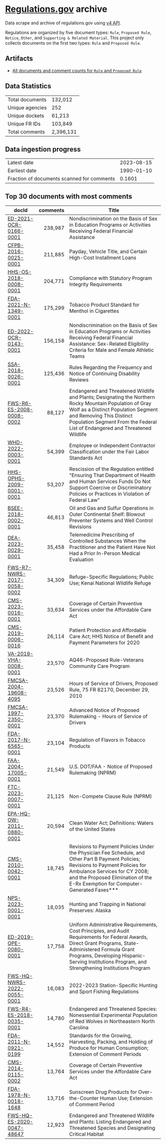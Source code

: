 # [Regulations.gov](https://www.regulations.gov/) archive

Data scrape and archive of regulations.gov using [v4 API](https://open.gsa.gov/api/regulationsgov/).

Regulations are organized by five document types: `Rule`, `Proposed Rule`, `Notice`, `Other`, and `Supporting & Related Material`. This project only collects documents on the first two types: `Rule` and `Proposed Rule`.

## Artifacts

+ [All documents and comment counts for `Rule` and `Proposed Rule`](artifacts/LISTING_rules_and_posted_rules.csv)


## Data Statistics
|     |     |
|---- |---- |
| Total documents | 132,012    |
| Unique agencies | 252    |
| Unique dockets  | 61,213   |
| Unique FR IDs   | 103,849      |
| Total comments  | 2,396,131  |

## Data ingestion progress
|     |     |
|---- |---- |
| Latest date   | 2023-08-15 |
| Earliest date | 1990-01-10    |
| Fraction of documents scanned for comments  | 0.1601 |

## Top 30 documents with most comments
| docId | comments | Title |
|------|---------:|-------|
| [ED-2021-OCR-0166-0001](https://www.regulations.gov/document/ED-2021-OCR-0166-0001) | 238,987 | Nondiscrimination on the Basis of Sex in Education Programs or Activities Receiving Federal Financial Assistance |
| [CFPB-2016-0025-0001](https://www.regulations.gov/document/CFPB-2016-0025-0001) | 211,885 | Payday, Vehicle Title, and Certain High-Cost Installment Loans |
| [HHS-OS-2018-0008-0001](https://www.regulations.gov/document/HHS-OS-2018-0008-0001) | 204,771 | Compliance with Statutory Program Integrity Requirements |
| [FDA-2021-N-1349-0001](https://www.regulations.gov/document/FDA-2021-N-1349-0001) | 175,299 | Tobacco Product Standard for Menthol in Cigarettes |
| [ED-2022-OCR-0143-0001](https://www.regulations.gov/document/ED-2022-OCR-0143-0001) | 156,158 | Nondiscrimination on the Basis of Sex in Education Programs or Activities Receiving Federal Financial Assistance: Sex-Related Eligibility Criteria for Male and Female Athletic Teams |
| [SSA-2018-0026-0001](https://www.regulations.gov/document/SSA-2018-0026-0001) | 125,436 | Rules Regarding the Frequency and Notice of Continuing Disability Reviews |
| [FWS-R6-ES-2008-0008-0002](https://www.regulations.gov/document/FWS-R6-ES-2008-0008-0002) | 88,127 | Endangered and Threatened Wildlife and Plants; Designating the Northern Rocky Mountain Population of Gray Wolf as a Distinct Population Segment and Removing This Distinct Population Segment From the Federal List of Endangered and Threatened Wildlife |
| [WHD-2022-0003-0001](https://www.regulations.gov/document/WHD-2022-0003-0001) | 54,399 | Employee or Independent Contractor Classification under the Fair Labor Standards Act |
| [HHS-OPHS-2009-0001-0001](https://www.regulations.gov/document/HHS-OPHS-2009-0001-0001) | 53,207 | Rescission of the Regulation entitled "Ensuring That Department of Health and Human Services Funds Do Not Support Coercive or Discriminatory Policies or Practices in Violation of Federal Law" |
| [BSEE-2018-0002-0001](https://www.regulations.gov/document/BSEE-2018-0002-0001) | 46,813 | Oil and Gas and Sulfur Operations in Outer Continental Shelf: Blowout Preventer Systems and Well Control Revisions |
| [DEA-2023-0029-0001](https://www.regulations.gov/document/DEA-2023-0029-0001) | 35,458 | Telemedicine Prescribing of Controlled Substances When the Practitioner and the Patient Have Not Had a Prior In-Person Medical Evaluation |
| [FWS-R7-NWRS-2017-0058-0002](https://www.regulations.gov/document/FWS-R7-NWRS-2017-0058-0002) | 34,309 | Refuge-Specific Regulations; Public Use; Kenai National Wildlife Refuge |
| [CMS-2023-0016-0001](https://www.regulations.gov/document/CMS-2023-0016-0001) | 33,634 | Coverage of Certain Preventive Services under the Affordable Care Act |
| [CMS-2019-0006-0016](https://www.regulations.gov/document/CMS-2019-0006-0016) | 26,114 | Patient Protection and Affordable Care Act; HHS Notice of Benefit and Payment Parameters for 2020 |
| [VA-2019-VHA-0008-0001](https://www.regulations.gov/document/VA-2019-VHA-0008-0001) | 23,570 | AQ46-Proposed Rule-Veterans Community Care Program |
| [FMCSA-2004-19608-4095](https://www.regulations.gov/document/FMCSA-2004-19608-4095) | 23,526 | Hours of Service of Drivers, Proposed Rule, 75 FR 82170, December 29, 2010 |
| [FMCSA-1997-2350-0001](https://www.regulations.gov/document/FMCSA-1997-2350-0001) | 23,370 | Advanced Notice of Proposed Rulemaking - Hours of Service of Drivers |
| [FDA-2017-N-6565-0001](https://www.regulations.gov/document/FDA-2017-N-6565-0001) | 23,104 | Regulation of Flavors in Tobacco Products |
| [FAA-2004-17005-0001](https://www.regulations.gov/document/FAA-2004-17005-0001) | 21,549 | U.S. DOT/FAA - Notice of Proposed Rulemaking (NPRM) |
| [FTC-2023-0007-0001](https://www.regulations.gov/document/FTC-2023-0007-0001) | 21,125 | Non-Compete Clause Rule (NPRM) |
| [EPA-HQ-OW-2011-0880-0001](https://www.regulations.gov/document/EPA-HQ-OW-2011-0880-0001) | 20,594 | Clean Water Act; Definitions: Waters of the United States |
| [CMS-2010-0042-0001](https://www.regulations.gov/document/CMS-2010-0042-0001) | 18,745 | Revisions to Payment Policies Under the Physician Fee Schedule, and Other Part B Payment Policies; Revisions to Payment Policies for Ambulance Services for CY 2008; and the Proposed Elimination of the E-Rx Exemption for Computer-Generated Faxes*** |
| [NPS-2023-0001-0001](https://www.regulations.gov/document/NPS-2023-0001-0001) | 18,035 | Hunting and Trapping in National Preserves: Alaska |
| [ED-2019-OPE-0080-0001](https://www.regulations.gov/document/ED-2019-OPE-0080-0001) | 17,758 | Uniform Administrative Requirements, Cost Principles, and Audit Requirements for Federal Awards, Direct Grant Programs, State-Administered Formula Grant Programs, Developing Hispanic-Serving Institutions Program, and Strengthening Institutions Program |
| [FWS-HQ-NWRS-2022-0055-0001](https://www.regulations.gov/document/FWS-HQ-NWRS-2022-0055-0001) | 16,083 | 2022-2023 Station-Specific Hunting and Sport Fishing Regulations |
| [FWS-R4-ES-2018-0035-0001](https://www.regulations.gov/document/FWS-R4-ES-2018-0035-0001) | 14,780 | Endangered and Threatened Species: Nonessential Experimental Population of Red Wolves in Northeastern North Carolina |
| [FDA-2011-N-0921-0199](https://www.regulations.gov/document/FDA-2011-N-0921-0199) | 14,552 | Standards for the Growing, Harvesting, Packing, and Holding of Produce for Human Consumption; Extension of Comment Periods |
| [CMS-2014-0115-0002](https://www.regulations.gov/document/CMS-2014-0115-0002) | 13,764 | Coverage of Certain Preventive Services under the Affordable Care Act |
| [FDA-1978-N-0018-1648](https://www.regulations.gov/document/FDA-1978-N-0018-1648) | 13,716 | Sunscreen Drug Products for Over-the-Counter Human Use; Extension of Comment Period |
| [FWS-HQ-ES-2020-0047-48647](https://www.regulations.gov/document/FWS-HQ-ES-2020-0047-48647) | 12,923 | Endangered and Threatened Wildlife and Plants: Listing Endangered and Threatened Species and Designating Critical Habitat |

